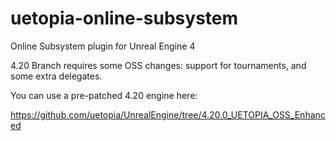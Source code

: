 # uetopia-online-subsystem
Online Subsystem plugin for Unreal Engine 4

4.20 Branch requires some OSS changes:  support for tournaments, and some extra delegates.

You can use a pre-patched 4.20 engine here:

https://github.com/uetopia/UnrealEngine/tree/4.20.0_UETOPIA_OSS_Enhanced
